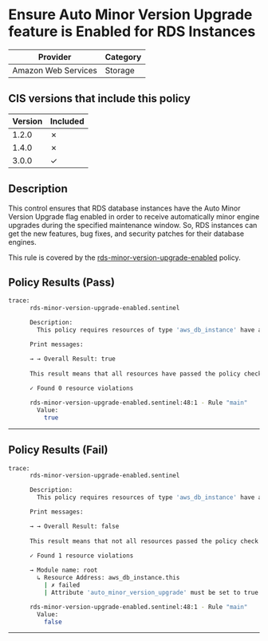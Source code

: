 # Ensure Auto Minor Version Upgrade feature is Enabled for RDS Instances

| Provider            | Category     |
|---------------------|--------------|
| Amazon Web Services | Storage      |

## CIS versions that include this policy

| Version | Included |
|---------|----------|
| 1.2.0   | &cross;  |
| 1.4.0   | &cross;  |
| 3.0.0   | &check;  |

## Description

This control ensures that RDS database instances have the Auto Minor Version Upgrade flag enabled in order to receive automatically minor engine upgrades during the specified maintenance window. So, RDS instances can get the new features, bug fixes, and security patches for their database engines.

This rule is covered by the [rds-minor-version-upgrade-enabled](https://github.com/hashicorp/policy-library-CIS-Policy-Set-for-AWS-RDS-Terraform/blob/main/policies/rds-minor-version-upgrade-enabled.sentinel) policy.

## Policy Results (Pass)
```bash
trace:
      rds-minor-version-upgrade-enabled.sentinel

      Description:
        This policy requires resources of type 'aws_db_instance' have attribute 'auto_minor_version_upgrade' set to true.

      Print messages:

      → → Overall Result: true
      
      This result means that all resources have passed the policy check for the policy rds-minor-version-upgrade-enabled.
      
      ✓ Found 0 resource violations

      rds-minor-version-upgrade-enabled.sentinel:48:1 - Rule "main"
        Value:
          true
```

---

## Policy Results (Fail)
```bash
trace:
      rds-minor-version-upgrade-enabled.sentinel

      Description:
        This policy requires resources of type 'aws_db_instance' have attribute 'auto_minor_version_upgrade' set to true.

      Print messages:

      → → Overall Result: false
      
      This result means that not all resources passed the policy check and the protected behavior is not allowed for the policy rds-minor-version-upgrade-enabled.
      
      ✓ Found 1 resource violations

      → Module name: root
        ↳ Resource Address: aws_db_instance.this
          | ✗ failed
          | Attribute 'auto_minor_version_upgrade' must be set to true for 'aws_db_instance' resources. Refer to https://docs.aws.amazon.com/securityhub/latest/userguide/rds-controls.html#rds-13 for more details.

      rds-minor-version-upgrade-enabled.sentinel:48:1 - Rule "main"
        Value:
          false
```

---